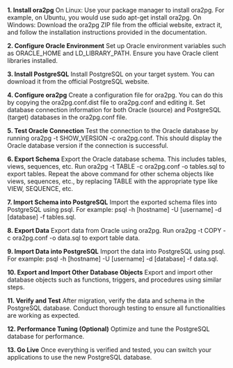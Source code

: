**1. Install ora2pg**
On Linux: Use your package manager to install ora2pg. For example, on Ubuntu, you would use sudo apt-get install ora2pg.
On Windows: Download the ora2pg ZIP file from the official website, extract it, and follow the installation instructions provided in the documentation.

**2. Configure Oracle Environment**
Set up Oracle environment variables such as ORACLE_HOME and LD_LIBRARY_PATH.
Ensure you have Oracle client libraries installed.

**3. Install PostgreSQL**
Install PostgreSQL on your target system. You can download it from the official PostgreSQL website.

**4. Configure ora2pg**
Create a configuration file for ora2pg. You can do this by copying the ora2pg.conf.dist file to ora2pg.conf and editing it.
Set database connection information for both Oracle (source) and PostgreSQL (target) databases in the ora2pg.conf file.

**5. Test Oracle Connection**
Test the connection to the Oracle database by running ora2pg -t SHOW_VERSION -c ora2pg.conf. This should display the Oracle database version if the connection is successful.

**6. Export Schema**
Export the Oracle database schema. This includes tables, views, sequences, etc.
Run ora2pg -t TABLE -c ora2pg.conf -o tables.sql to export tables.
Repeat the above command for other schema objects like views, sequences, etc., by replacing TABLE with the appropriate type like VIEW, SEQUENCE, etc.

**7. Import Schema into PostgreSQL**
Import the exported schema files into PostgreSQL using psql.
For example: psql -h [hostname] -U [username] -d [database] -f tables.sql.

**8. Export Data**
Export data from Oracle using ora2pg.
Run ora2pg -t COPY -c ora2pg.conf -o data.sql to export table data.

**9. Import Data into PostgreSQL**
Import the data into PostgreSQL using psql.
For example: psql -h [hostname] -U [username] -d [database] -f data.sql.

**10. Export and Import Other Database Objects**
Export and import other database objects such as functions, triggers, and procedures using similar steps.

**11. Verify and Test**
After migration, verify the data and schema in the PostgreSQL database.
Conduct thorough testing to ensure all functionalities are working as expected.

**12. Performance Tuning (Optional)**
Optimize and tune the PostgreSQL database for performance.

**13. Go Live**
Once everything is verified and tested, you can switch your applications to use the new PostgreSQL database.
